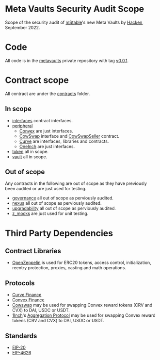 # Meta Vaults Security Audit Scope

Scope of the security audit of [mStable](https://mstable.org/)'s new Meta Vaults by [Hacken](https://hacken.io/), September 2022.

# Code

All code is in the [metavaults](https://github.com/mstable/metavaults) private repository with tag [v0.0.1](https://github.com/mstable/metavaults/tree/v0.0.1).

# Contract scope

All contract are under the [contracts](./contracts/) folder.

## In scope

-   [interfaces](./contracts/interfaces) contract interfaces.
-   [peripheral](./contracts/peripheral/)
    -   [Convex](./contracts/peripheral/Convex) are just interfaces.
    -   [CowSwap](./contracts/peripheral/Cowswap) interface and [CowSwapSeller](./contracts/peripheral/Cowswap/CowSwapSeller.sol) contract.
    -   [Curve](./contracts/peripheral/Curve) are interfaces, libraries and contracts.
    -   [OneInch](./contracts/peripheral/OneInch) are just interfaces.
-   [token](./contracts/tokens) all in scope.
-   [vault](./contracts/vault) all in scope.

## Out of scope

Any contracts in the following are out of scope as they have previously been audited or are just used for testing.

-   [governance](./contracts/governance) all out of scope as perviously audited.
-   [nexus](./contracts/nexus) all out of scope as perviously audited.
-   [upgradability](./contracts/upgradability) all out of scope as perviously audited.
-   [z_mocks](./contracts/z_mocks/) are just used for unit testing.

# Third Party Dependencies

## Contract Libraries

-   [OpenZeppelin](https://www.openzeppelin.com/contracts) is used for ERC20 tokens, access control, initialization, reentry protection, proxies, casting and math operations.

## Protocols

-   [Curve Finance](https://curve.fi/)
-   [Convex Finance](https://www.convexfinance.com/)
-   [Cowswap](https://cowswap.exchange/) may be used for swapping Convex reward tokens (CRV and CVX) to DAI, USDC or USDT.
-   [1Inch](https://app.1inch.io/)'s [Aggregation Protocol](https://docs.1inch.io/docs/aggregation-protocol/introduction) may be used for swapping Convex reward tokens (CRV and CVX) to DAI, USDC or USDT.

## Standards

-   [EIP-20](https://eips.ethereum.org/EIPS/eip-20)
-   [EIP-4626](https://eips.ethereum.org/EIPS/eip-4626)

